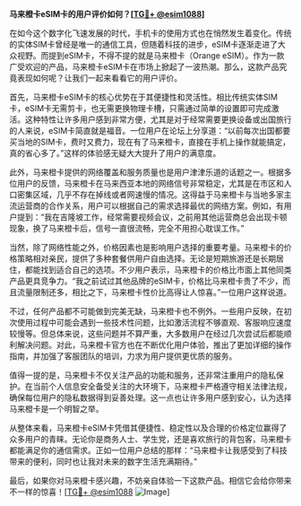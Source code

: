 **马来橙卡eSIM卡的用户评价如何？[[TG💪+ @esim1088](https://t.me/s/esim1088)]**

在如今这个数字化飞速发展的时代，手机卡的使用方式也在悄然发生着变化。传统的实体SIM卡曾经是唯一的通信工具，但随着科技的进步，eSIM卡逐渐走进了大众视野。而提到eSIM卡，不得不提的就是马来橙卡（Orange eSIM）。作为一款广受欢迎的产品，马来橙卡eSIM卡在市场上掀起了一波热潮。那么，这款产品究竟表现如何呢？让我们一起来看看它的用户评价。

首先，马来橙卡eSIM卡的核心优势在于其便捷性和灵活性。相比传统实体SIM卡，eSIM卡无需剪卡，也无需更换物理卡槽，只需通过简单的设置即可完成激活。这种特性让许多用户感到非常方便，尤其是对于经常需要更换设备或出国旅行的人来说，eSIM卡简直就是福音。一位用户在论坛上分享道：“以前每次出国都要买当地的SIM卡，费时又费力，现在有了马来橙卡，直接在手机上操作就能搞定，真的省心多了。”这样的体验感无疑大大提升了用户的满意度。

此外，马来橙卡提供的网络覆盖和服务质量也是用户津津乐道的话题之一。根据多位用户的反馈，马来橙卡在马来西亚本地的网络信号非常稳定，尤其是在市区和人口密集区域，几乎不存在掉线或者网速慢的情况。这得益于马来橙卡与当地多家主流运营商的合作关系，用户可以根据自己的需求选择最优的网络方案。例如，有用户提到：“我在吉隆坡工作，经常需要视频会议，之前用其他运营商总会出现卡顿现象，换了马来橙卡后，信号一直很流畅，完全不用担心耽误工作。”

当然，除了网络性能之外，价格因素也是影响用户选择的重要考量。马来橙卡的价格策略相对亲民，提供了多种套餐供用户自由选择。无论是短期旅游还是长期居住，都能找到适合自己的选项。不少用户表示，马来橙卡的价格比市面上其他同类产品更具竞争力。“我之前试过其他品牌的eSIM卡，价格比马来橙卡贵了不少，而且流量限制还多，相比之下，马来橙卡性价比高得让人惊喜。”一位用户这样说道。

不过，任何产品都不可能做到完美无缺，马来橙卡也不例外。一些用户反映，在初次使用过程中可能会遇到一些技术性问题，比如激活流程不够直观、客服响应速度较慢等。但总体来说，这些问题并不算严重，大多数用户在经过几次尝试后都能顺利解决问题。对此，马来橙卡官方也在不断优化用户体验，推出了更加详细的操作指南，并加强了客服团队的培训，力求为用户提供更优质的服务。

值得一提的是，马来橙卡不仅关注产品的功能和服务，还非常注重用户的隐私保护。在当前个人信息安全备受关注的大环境下，马来橙卡严格遵守相关法律法规，确保每位用户的隐私数据得到妥善处理。这一点也让许多用户感到安心，认为选择马来橙卡是一个明智之举。

从整体来看，马来橙卡eSIM卡凭借其便捷性、稳定性以及合理的价格定位赢得了众多用户的青睐。无论你是商务人士、学生党，还是喜欢旅行的背包客，马来橙卡都能满足你的通信需求。正如一位用户总结的那样：“马来橙卡让我感受到了科技带来的便利，同时也让我对未来的数字生活充满期待。”

最后，如果你对马来橙卡感兴趣，不妨亲自体验一下这款产品。相信它会给你带来不一样的惊喜！[[TG💪+ @esim1088](https://t.me/s/esim1088) ![Image](https://i.postimg.cc/4NQfJmqS/Snipaste-2025-05-13-00-14-12.png)]